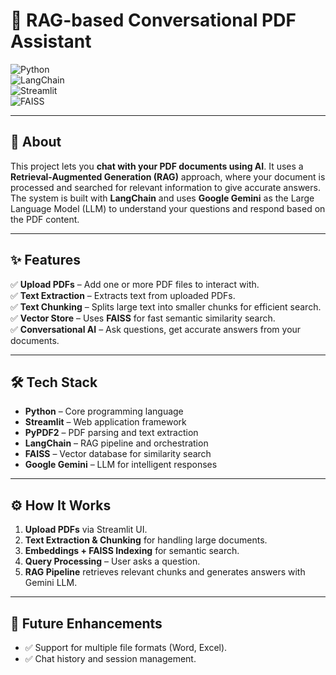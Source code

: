 
# 📄 RAG-based Conversational PDF Assistant  

![Python](https://img.shields.io/badge/Python-3.8%2B-blue)  
![LangChain](https://img.shields.io/badge/LangChain-Framework-orange)  
![Streamlit](https://img.shields.io/badge/Streamlit-Web%20App-red)  
![FAISS](https://img.shields.io/badge/FAISS-Vector%20Search-green)  

---

## **📌 About**  
This project lets you **chat with your PDF documents using AI**. It uses a **Retrieval-Augmented Generation (RAG)** approach, where your document is processed and searched for relevant information to give accurate answers. The system is built with **LangChain** and uses **Google Gemini** as the Large Language Model (LLM) to understand your questions and respond based on the PDF content.

---

## **✨ Features**  
✅ **Upload PDFs** – Add one or more PDF files to interact with.  
✅ **Text Extraction** – Extracts text from uploaded PDFs.  
✅ **Text Chunking** – Splits large text into smaller chunks for efficient search.  
✅ **Vector Store** – Uses **FAISS** for fast semantic similarity search.  
✅ **Conversational AI** – Ask questions, get accurate answers from your documents.  

---

## **🛠 Tech Stack**  
- **Python** – Core programming language  
- **Streamlit** – Web application framework  
- **PyPDF2** – PDF parsing and text extraction  
- **LangChain** – RAG pipeline and orchestration  
- **FAISS** – Vector database for similarity search  
- **Google Gemini** – LLM for intelligent responses  

---

## **⚙ How It Works**  
1. **Upload PDFs** via Streamlit UI.  
2. **Text Extraction & Chunking** for handling large documents.  
3. **Embeddings + FAISS Indexing** for semantic search.  
4. **Query Processing** – User asks a question.  
5. **RAG Pipeline** retrieves relevant chunks and generates answers with Gemini LLM.  

---


## **🔮 Future Enhancements**  
- ✅ Support for multiple file formats (Word, Excel).  
- ✅ Chat history and session management.  
 
 

